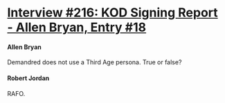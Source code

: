 # [Interview #216: KOD Signing Report - Allen Bryan, Entry #18](https://www.theoryland.com/intvmain.php?i=216#18)

#### Allen Bryan

Demandred does not use a Third Age persona. True or false?

#### Robert Jordan

RAFO.

